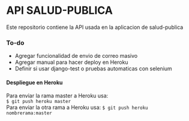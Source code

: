 # API SALUD-PUBLICA

Este repositorio contiene la API usada en la aplicacion de salud-publica

### To-do
- Agregar funcionalidad de envio de correo masivo
- Agregar manual para hacer deploy en Heroku
- Definir si usar django-test o pruebas automaticas con selenium

#### Despliegue en Heroku
Para enviar la rama master a Heroku usa:\
`$ git push heroku master`\
Para enviar la otra rama a Heroku usa:
`$ git push heroku nombrerama:master`

